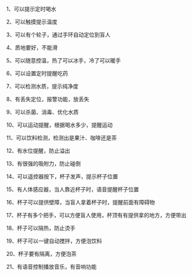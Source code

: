 1、可以提示定时喝水

2、可以触摸提示温度

3、可以有个轮子，通过手环自动定位到盲人

4、质地要好，不能滑

5、可以随意控温，热了可以冰手，冷了可以暖手

6、可以设置定时提醒吃药

7、可以检测水质，提示纯净度

8、有丢失定位，报警功能，放丢失

9、可以杀菌、消毒、优化水质

10、可以运动提醒，根据喝水多少，提醒运动

11、可以饮料检测，检测出是果汁、咖啡还是茶

12、有水位提醒，防止溢出

13、有很强的吸附力，防止碰倒

14、可以遥控器按下，杯子发声，提示杯子位置

15、有人体感应器，当人靠近杯子时，语音提醒杯子位置

16、杯子可以提供壁障，当盲人拿着杯子时，提醒前面有障碍物

17、杯子有多个把手，可以方便盲人使用，杯顶有有提供拿的地方，方便带出

18、杯子可以隔热，防止烫手

19、杯子可以一键自动搅拌，方便泡饮料

20、杯子要有隔离，方便泡茶

21、有语音控制播放音乐，有音响功能
